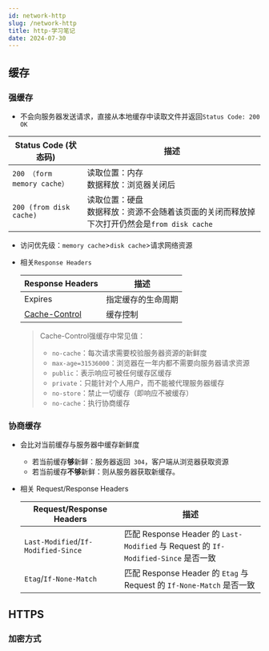 ```yaml
---
id: network-http
slug: /network-http
title: http-学习笔记
date: 2024-07-30
---
```


## 缓存

###  强缓存

*  不会向服务器发送请求，直接从本地缓存中读取文件并返回`Status Code: 200 OK` 

  | Status Code (状态码)        | 描述                                                         |
  | --------------------------- | ------------------------------------------------------------ |
  | `200 （form memory cache）` | 读取位置：内存<br />数据释放：浏览器关闭后                   |
  | `200 (from disk cache)`     | 读取位置：硬盘<br />数据释放：资源不会随着该页面的关闭而释放掉下次打开仍然会是`from disk cache` |

* 访问优先级：`memory cache`>`disk cache`>请求网络资源

* 相关`Response Headers`

  | Response Headers                                             | 描述               |
  | ------------------------------------------------------------ | ------------------ |
  | Expires                                                      | 指定缓存的生命周期 |
  | [Cache-Control](https://developer.mozilla.org/zh-CN/docs/Web/HTTP/Headers/Cache-Control) | 缓存控制           |

  > Cache-Control强缓存中常见值：
  >
  > * `no-cache`：每次请求需要校验服务器资源的新鲜度
  > * `max-age=31536000`：浏览器在一年内都不需要向服务器请求资源
  > * `public`：表示响应可被任何缓存区缓存
  > * `private`：只能针对个人用户，而不能被代理服务器缓存
  > * `no-store`：禁止一切缓存（即响应不被缓存）
  > * `no-cache`：执行协商缓存

### 协商缓存

* 会比对当前缓存与服务器中缓存新鲜度

  * 若当前缓存**够**新鲜：服务器返回` 304`，客户端从浏览器获取资源
  * 若当前缓存**不够**新鲜：则从服务器获取新缓存。

* 相关 Request/Response Headers

  | Request/Response Headers            | 描述                                                         |
  | ----------------------------------- | ------------------------------------------------------------ |
  | `Last-Modified`/`If-Modified-Since` | 匹配 Response Header 的 `Last-Modified` 与 Request 的 `If-Modified-Since` 是否一致 |
  | `Etag`/`If-None-Match`              | 匹配 Response Header 的 `Etag` 与 Request 的 `If-None-Match` 是否一致 |

  

## HTTPS

### 加密方式
